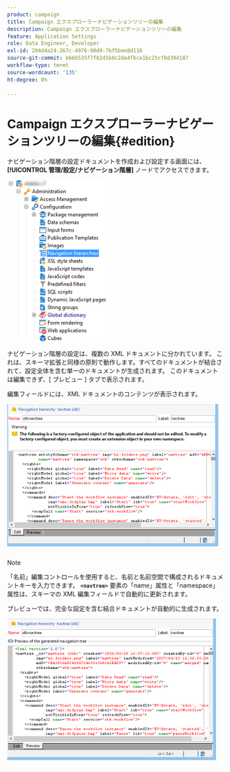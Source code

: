 ```yaml
---
product: campaign
title: Campaign エクスプローラーナビゲーションツリーの編集
description: Campaign エクスプローラーナビゲーションツリーの編集
feature: Application Settings
role: Data Engineer, Developer
exl-id: 204d4a24-267c-4976-90d9-7bf5bee8d116
source-git-commit: b666535f7f82d1b8c2da4fbce1bc25cf8d39d187
workflow-type: tm+mt
source-wordcount: '135'
ht-degree: 0%

---
```



# Campaign エクスプローラーナビゲーションツリーの編集{#edition}

ナビゲーション階層の設定ドキュメントを作成および設定する画面には、**[!UICONTROL 管理/設定/ナビゲーション階層]** ノードでアクセスできます。

![](assets/d_ncs_integration_navigation_arbo.png)

ナビゲーション階層の設定は、複数の XML ドキュメントに分かれています。 これは、スキーマ拡張と同様の原則で動作します。すべてのドキュメントが結合されて、設定全体を含む単一のドキュメントが生成されます。 このドキュメントは編集できず、[ プレビュー ] タブで表示されます。

編集フィールドには、XML ドキュメントのコンテンツが表示されます。

![](assets/d_ncs_integration_navigation_edit.png)

>[!NOTE]
>
>「名前」編集コントロールを使用すると、名前と名前空間で構成されるドキュメントキーを入力できます。 **`<navtree>`** 要素の「name」属性と「namespace」属性は、スキーマの XML 編集フィールドで自動的に更新されます。

プレビューでは、完全な設定を含む結合ドキュメントが自動的に生成されます。

![](assets/d_ncs_integration_navigation_preview.png)
